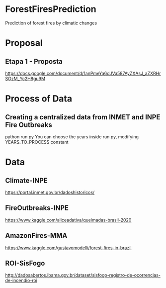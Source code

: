 # ForestFiresPrediction
Prediction of forest fires by climatic changes

# Proposal
## Etapa 1 - Proposta
https://docs.google.com/document/d/1anPmeYa6dJVa587AyZXAsJ_aZXRHrSOzM_Yc2H8gu9M

# Process of Data
## Creating a centralized data from INMET and INPE Fire Outbreaks
python run.py
You can choose the years inside run.py, modifying YEARS_TO_PROCESS constant

# Data
## Climate-INPE
https://portal.inmet.gov.br/dadoshistoricos/

## FireOutbreaks-INPE
https://www.kaggle.com/aliceadativa/queimadas-brasil-2020

## AmazonFires-MMA
https://www.kaggle.com/gustavomodelli/forest-fires-in-brazil

## ROI-SisFogo
http://dadosabertos.ibama.gov.br/dataset/sisfogo-registro-de-ocorrencias-de-incendio-roi
